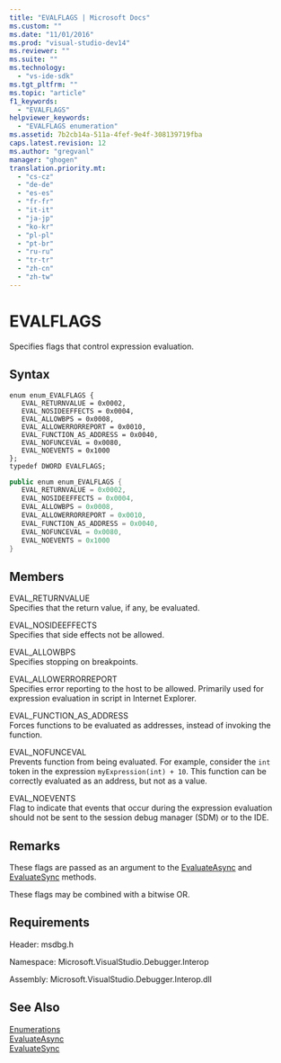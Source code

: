 ```yaml
---
title: "EVALFLAGS | Microsoft Docs"
ms.custom: ""
ms.date: "11/01/2016"
ms.prod: "visual-studio-dev14"
ms.reviewer: ""
ms.suite: ""
ms.technology: 
  - "vs-ide-sdk"
ms.tgt_pltfrm: ""
ms.topic: "article"
f1_keywords: 
  - "EVALFLAGS"
helpviewer_keywords: 
  - "EVALFLAGS enumeration"
ms.assetid: 7b2cb14a-511a-4fef-9e4f-308139719fba
caps.latest.revision: 12
ms.author: "gregvanl"
manager: "ghogen"
translation.priority.mt: 
  - "cs-cz"
  - "de-de"
  - "es-es"
  - "fr-fr"
  - "it-it"
  - "ja-jp"
  - "ko-kr"
  - "pl-pl"
  - "pt-br"
  - "ru-ru"
  - "tr-tr"
  - "zh-cn"
  - "zh-tw"
---
```

# EVALFLAGS
Specifies flags that control expression evaluation.  
  
## Syntax  
  
```cpp#  
enum enum_EVALFLAGS {  
   EVAL_RETURNVALUE = 0x0002,  
   EVAL_NOSIDEEFFECTS = 0x0004,  
   EVAL_ALLOWBPS = 0x0008,  
   EVAL_ALLOWERRORREPORT = 0x0010,  
   EVAL_FUNCTION_AS_ADDRESS = 0x0040,  
   EVAL_NOFUNCEVAL = 0x0080,  
   EVAL_NOEVENTS = 0x1000  
};  
typedef DWORD EVALFLAGS;  
```  
  
```c#  
public enum enum_EVALFLAGS {  
   EVAL_RETURNVALUE = 0x0002,  
   EVAL_NOSIDEEFFECTS = 0x0004,  
   EVAL_ALLOWBPS = 0x0008,  
   EVAL_ALLOWERRORREPORT = 0x0010,  
   EVAL_FUNCTION_AS_ADDRESS = 0x0040,  
   EVAL_NOFUNCEVAL = 0x0080,  
   EVAL_NOEVENTS = 0x1000  
}  
```  
  
## Members  
 EVAL_RETURNVALUE  
 Specifies that the return value, if any, be evaluated.  
  
 EVAL_NOSIDEEFFECTS  
 Specifies that side effects not be allowed.  
  
 EVAL_ALLOWBPS  
 Specifies stopping on breakpoints.  
  
 EVAL_ALLOWERRORREPORT  
 Specifies error reporting to the host to be allowed. Primarily used for expression evaluation in script in Internet Explorer.  
  
 EVAL_FUNCTION_AS_ADDRESS  
 Forces functions to be evaluated as addresses, instead of invoking the function.  
  
 EVAL_NOFUNCEVAL  
 Prevents function from being evaluated. For example, consider the `int` token in the expression `myExpression(int) + 10`. This function can be correctly evaluated as an address, but not as a value.  
  
 EVAL_NOEVENTS  
 Flag to indicate that events that occur during the expression evaluation should not be sent to the session debug manager (SDM) or to the IDE.  
  
## Remarks  
 These flags are passed as an argument to the [EvaluateAsync](../../../extensibility/debugger/reference/idebugexpression2-evaluateasync.md) and [EvaluateSync](../../../extensibility/debugger/reference/idebugexpression2-evaluatesync.md) methods.  
  
 These flags may be combined with a bitwise OR.  
  
## Requirements  
 Header: msdbg.h  
  
 Namespace: Microsoft.VisualStudio.Debugger.Interop  
  
 Assembly: Microsoft.VisualStudio.Debugger.Interop.dll  
  
## See Also  
 [Enumerations](../../../extensibility/debugger/reference/enumerations-visual-studio-debugging.md)   
 [EvaluateAsync](../../../extensibility/debugger/reference/idebugexpression2-evaluateasync.md)   
 [EvaluateSync](../../../extensibility/debugger/reference/idebugexpression2-evaluatesync.md)